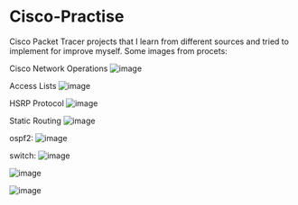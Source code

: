 # Cisco-Practise
Cisco Packet Tracer projects that I learn from different sources and tried to implement for improve myself.
Some images from procets:

Cisco Network Operations 
![image](https://github.com/Bengisuirem/Cisco-Practise/assets/76843335/c0c7dd56-f7d5-4ebd-b73f-b78c848bc91b)

Access Lists
![image](https://github.com/Bengisuirem/Cisco-Practise/assets/76843335/ae465fa8-f350-4fa8-8451-53ffb43452ef)

HSRP Protocol
![image](https://github.com/Bengisuirem/Cisco-Practise/assets/76843335/0e436f95-7eb3-4c5d-8c29-6bdf77f46159)

Static Routing
![image](https://github.com/Bengisuirem/Cisco-Practise/assets/76843335/5e21bbbc-5c5d-4c77-8a85-11e1366541e8)

ospf2:
![image](https://github.com/Bengisuirem/Cisco-Practise/assets/76843335/b92c13b6-ce29-4398-a36a-85d8ad1e38b3)

switch:
![image](https://github.com/Bengisuirem/Cisco-Practise/assets/76843335/0f2b2099-4867-4b0d-a6d8-abd268799236)

![image](https://github.com/Bengisuirem/Cisco-Practise/assets/76843335/c5224c8b-b40d-48ff-9bde-6a9a84c15f5e)

![image](https://github.com/Bengisuirem/Cisco-Practise/assets/76843335/f6db5130-297f-451b-b61c-e7d85408b3f1)
